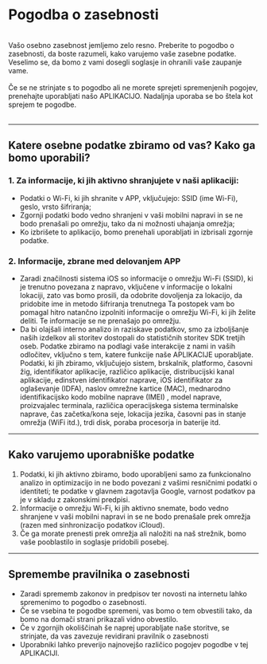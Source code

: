 # Pogodba o zasebnosti
<br>
Vašo osebno zasebnost jemljemo zelo resno. Preberite to pogodbo o zasebnosti, da boste razumeli, kako varujemo vaše zasebne podatke. Veselimo se, da bomo z vami dosegli soglasje in ohranili vaše zaupanje vame.
<br><br>Če se ne strinjate s to pogodbo ali ne morete sprejeti spremenjenih pogojev, prenehajte uporabljati našo APLIKACIJO. Nadaljnja uporaba se bo štela kot sprejem te pogodbe.
<br><br>

***

## Katere osebne podatke zbiramo od vas? Kako ga bomo uporabili?
### 1. Za informacije, ki jih aktivno shranjujete v naši aplikaciji:
   - Podatki o Wi-Fi, ki jih shranite v APP, vključujejo: SSID (ime Wi-Fi), geslo, vrsto šifriranja;
   - Zgornji podatki bodo vedno shranjeni v vaši mobilni napravi in ​​se ne bodo prenašali po omrežju, tako da ni možnosti uhajanja omrežja;
   - Ko izbrišete to aplikacijo, bomo prenehali uporabljati in izbrisali zgornje podatke.


### 2. Informacije, zbrane med delovanjem APP
   - Zaradi značilnosti sistema iOS so informacije o omrežju Wi-Fi (SSID), ki je trenutno povezana z napravo, vključene v informacije o lokalni lokaciji, zato vas bomo prosili, da odobrite dovoljenja za lokacijo, da pridobite ime in metodo šifriranja trenutnega Ta postopek vam bo pomagal hitro natančno izpolniti informacije o omrežju Wi-Fi, ki jih želite deliti. Te informacije se ne prenašajo po omrežju.
   - Da bi olajšali interno analizo in raziskave podatkov, smo za izboljšanje naših izdelkov ali storitev dostopali do statističnih storitev SDK tretjih oseb. Podatke zbiramo na podlagi vaše interakcije z nami in vaših odločitev, vključno s tem, katere funkcije naše APLIKACIJE uporabljate. Podatki, ki jih zbiramo, vključujejo sistem, brskalnik, platformo, časovni žig, identifikator aplikacije, različico aplikacije, distribucijski kanal aplikacije, edinstven identifikator naprave, iOS identifikator za oglaševanje (IDFA), naslov omrežne kartice (MAC), mednarodno identifikacijsko kodo mobilne naprave (IMEI) , model naprave, proizvajalec terminala, različica operacijskega sistema terminalske naprave, čas začetka/kona seje, lokacija jezika, časovni pas in stanje omrežja (WiFi itd.), trdi disk, poraba procesorja in baterije itd.

 

***
## Kako varujemo uporabniške podatke
   1. Podatki, ki jih aktivno zbiramo, bodo uporabljeni samo za funkcionalno analizo in optimizacijo in ne bodo povezani z vašimi resničnimi podatki o identiteti; te podatke v glavnem zagotavlja Google, varnost podatkov pa je v skladu z zakonskimi predpisi.
   2. Informacije o omrežju Wi-Fi, ki jih aktivno snemate, bodo vedno shranjene v vaši mobilni napravi in ​​se ne bodo prenašale prek omrežja (razen med sinhronizacijo podatkov iCloud).
   3. Če ga morate prenesti prek omrežja ali naložiti na naš strežnik, bomo vaše pooblastilo in soglasje pridobili posebej.
***

## Spremembe pravilnika o zasebnosti
   - Zaradi sprememb zakonov in predpisov ter novosti na internetu lahko spremenimo to pogodbo o zasebnosti.
   - Če se vsebina te pogodbe spremeni, vas bomo o tem obvestili tako, da bomo na domači strani prikazali vidno obvestilo.
   - Če v zgornjih okoliščinah še naprej uporabljate naše storitve, se strinjate, da vas zavezuje revidirani pravilnik o zasebnosti
   - Uporabniki lahko preverijo najnovejšo različico pogojev pogodbe v tej APLIKACIJI.
